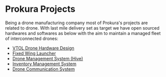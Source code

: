 # Prokura Projects
Being a drone manufacturing company most of Prokura's projects are related to drone. With last mile delivery set as target we have open sourced hardwares and softwares as below with the aim to maintain a managed fleet of interconnected drones:
* <a href ="">VTOL Drone Hardware Design</a>
* <a href ="">Fixed Wing Launcher</a>
* <a href ="https://prokuranepal.github.io/DMS_React/">Drone Management System (Hive)</a>
* <a href ="https://prokuranepal.github.io/inventory_app/">Inventory Management System </a>
* <a href ="">Drone Communication System</a>